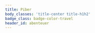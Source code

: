 ```yaml
---
title: Piber
body_classes: 'title-center title-h1h2'
badge_class: badge-color-travel
header_id: abenteuer
---
```


